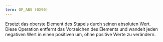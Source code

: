 ```yaml
---
term: OP_ABS (0X90)
---
```


Ersetzt das oberste Element des Stapels durch seinen absoluten Wert. Diese Operation entfernt das Vorzeichen des Elements und wandelt jeden negativen Wert in einen positiven um, ohne positive Werte zu verändern.